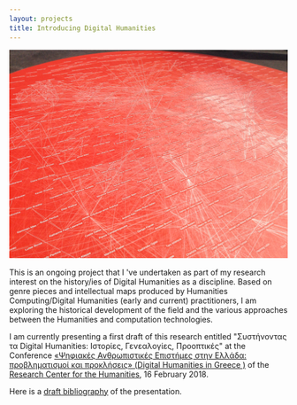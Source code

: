 ```yaml
---
layout: projects
title: Introducing Digital Humanities
---
```

<a href=""><img src="../images/IntroDH.jpg" width="800"/></a>

This is an ongoing project that I 've undertaken as part of my research interest on the history/ies of Digital Humanities as a discipline.
Based on genre pieces and intellectual maps produced by Humanities Computing/Digital Humanities (early and current) practitioners, I am exploring the historical development of the field and the various approaches between the Humanities and computation technologies.

I am currently presenting a first draft of this research entitled "Συστήνοντας τα Digital Humanities: Ιστορίες, Γενεαλογίες, Προοπτικές" at the Conference <a href="https://www.rchumanities.gr/psifiakes-anthropistikes-epistimes-s/">«Ψηφιακές Ανθρωπιστικές Επιστήμες στην Ελλάδα: προβληματισμοί και προκλήσεις» (Digital Humanities in Greece )</a> of the <a href="https://www.rchumanities.gr"> Research Center for the Humanities</a>, 16 February 2018.

 Here is a <a href="../images/Bibliography_DH_RCH.pdf"> draft bibliography</a> of the presentation. 
